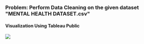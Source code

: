 ### Problem: Perform Data Cleaning on the given dataset "MENTAL HEALTH DATASET.csv"
<html>
  <body>
    <div class='tableauPlaceholder' id='viz1606826465274' style='position: relative'><h4>Visualization Using Tableau Public</h4><noscript><a href='#'><img alt=' ' src='https:&#47;&#47;public.tableau.com&#47;static&#47;images&#47;Me&#47;MentalHealthDataVisualization_16068246440900&#47;MentalHealthDataVisualization&#47;1_rss.png' style='border: none' /></a></noscript><object class='tableauViz'  style='display:none;'><param name='host_url' value='https%3A%2F%2Fpublic.tableau.com%2F' /> <param name='embed_code_version' value='3' /> <param name='site_root' value='' /><param name='name' value='MentalHealthDataVisualization_16068246440900&#47;MentalHealthDataVisualization' /><param name='tabs' value='no' /><param name='toolbar' value='yes' /><param name='static_image' value='https:&#47;&#47;public.tableau.com&#47;static&#47;images&#47;Me&#47;MentalHealthDataVisualization_16068246440900&#47;MentalHealthDataVisualization&#47;1.png' /> <param name='animate_transition' value='yes' /><param name='display_static_image' value='yes' /><param name='display_spinner' value='yes' /><param name='display_overlay' value='yes' /><param name='display_count' value='yes' /><param name='language' value='en' /></object></div>                <script type='text/javascript'>                    var divElement = document.getElementById('viz1606826465274');                    var vizElement = divElement.getElementsByTagName('object')[0];                    if ( divElement.offsetWidth > 800 ) { vizElement.style.width='1266px';vizElement.style.height='795px';} else if ( divElement.offsetWidth > 500 ) { vizElement.style.width='1266px';vizElement.style.height='795px';} else { vizElement.style.width='100%';vizElement.style.height='1277px';}                     var scriptElement = document.createElement('script');                    scriptElement.src = 'https://public.tableau.com/javascripts/api/viz_v1.js';                    vizElement.parentNode.insertBefore(scriptElement, vizElement);                </script>

  </body>
</html>

